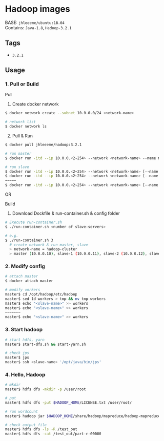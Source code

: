 # Hadoop images
BASE: ```jhleeeme/ubuntu:18.04```  
Contains: ```Java-1.8```, ```Hadoop-3.2.1```

## Tags
- ```3.2.1```

## Usage
### 1. Pull or Build
Pull
1. Create docker network
```bash
$ docker network create --subnet 10.0.0.0/24 <network-name>

# network list
$ docker network ls
```

2. Pull & Run
```bash
$ docker pull jhleeeme/hadoop:3.2.1

# run master
$ docker run -itd --ip 10.0.0.<2~254> --network <network-name> --name master [-p <local-port>:50070] jhleeeme/hadoop:3.2.1 /bin/bash

# run slave
$ docker run -itd --ip 10.0.0.<2~254> --network <network-name> [--name <slave-name>] jhleeeme/hadoop:3.2.1 /bin/bash
$ docker run -itd --ip 10.0.0.<2~254> --network <network-name> [--name <slave-name>] jhleeeme/hadoop:3.2.1 /bin/bash
~~~~~
$ docker run -itd --ip 10.0.0.<2~254> --network <network-name> [--name <slave-name>] jhleeeme/hadoop:3.2.1 /bin/bash
```

OR  

Build
1. Download Dockfile & run-container.sh & config folder
```bash
# Execute run-container.sh
$ ./run-container.sh <number of slave-servers>

# e.g.
$ ./run-container.sh 3
  # create network & run master, slave
  > network-name = hadoop-cluster
  > master (10.0.0.10), slave-1 (10.0.0.11), slave-2 (10.0.0.12), slave-3 (10.0.0.13)
```

### 2. Modify config
```bash
# attach master
$ docker attach master

# modify workers
master$ cd /opt/hadoop/etc/hadoop
master$ sed 1d workers > tmp && mv tmp workers
master$ echo "<slave-name>" >> workers
master$ echo "<slave-name>" >> workers
~~~~~~~
master$ echo "<slave-name>" >> workers
```

### 3. Start hadoop
```bash
# start hdfs, yarn
master$ start-dfs.sh && start-yarn.sh

# check jps
master$ jps
master$ ssh <slave-name> '/opt/java/bin/jps'
```

### 4. Hello, Hadoop
```bash
# mkdir
master$ hdfs dfs -mkdir -p /user/root

# put
master$ hdfs dfs -put $HADOOP_HOME/LICENSE.txt /user/root/

# run wordcount
master$ hadoop jar $HADOOP_HOME/share/hadoop/mapreduce/hadoop-mapreduce-examples-3.2.1.jar wordcount /user/root /test_out

# check output file
master$ hdfs dfs -ls -R /test_out
master$ hdfs dfs -cat /test_out/part-r-00000
```
